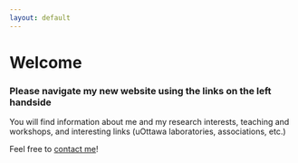 ```yaml
---
layout: default
---
```


# Welcome

### Please navigate my new website using the links on the left handside

You will find information about me and my research interests, teaching and workshops, and interesting links (uOttawa laboratories, associations, etc.)

Feel free to [contact me](mailto:fdesm014@uottawa.ca)!


